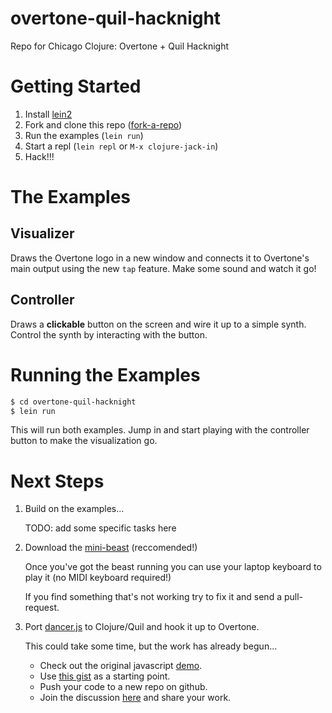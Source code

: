 overtone-quil-hacknight
=======================

Repo for Chicago Clojure: Overtone + Quil Hacknight

Getting Started
===============

1) Install [lein2][0]
2) Fork and clone this repo ([fork-a-repo][1])
3) Run the examples (`lein run`)
4) Start a repl (`lein repl` or `M-x clojure-jack-in`)
5) Hack!!!

[0]: https://github.com/technomancy/leiningen/#installation
[1]: https://help.github.com/articles/fork-a-repo
[2]: https://github.com/technomancy/leiningen/#basic-usage

The Examples
============

## Visualizer

Draws the Overtone logo in a new window and connects it to Overtone's
main output using the new `tap` feature. Make some sound and watch it
go!

## Controller

Draws a __clickable__ button on the screen and wire it up to a simple
synth. Control the synth by interacting with the button.

Running the Examples
====================

```sh
$ cd overtone-quil-hacknight
$ lein run
``` 

This will run both examples. Jump in and start playing with the
controller button to make the visualization go.

Next Steps
==========

1) Build on the examples...

   TODO: add some specific tasks here

2) Download the [mini-beast][3] (reccomended!)

   Once you've got the beast running you can use your laptop keyboard
   to play it (no MIDI keyboard required!)

   If you find something that's not working try to fix it and send a
   pull-request.

3) Port [dancer.js][4] to Clojure/Quil and hook it up to Overtone.

   This could take some time, but the work has already begun...
    * Check out the original javascript [demo][5].
    * Use [this gist][6] as a starting point.
    * Push your code to a new repo on github.
    * Join the discussion [here][7] and share your work.

[3]: https://github.com/overtone/mini-beast#mini-beast
[4]: http://github.com/jsantell/dancer.js/
[5]: http://jsantell.github.com/dancer.js/
[6]: https://gist.github.com/2885724
[7]: https://groups.google.com/d/topic/overtone/8o6OyFAbzGQ/discussion

